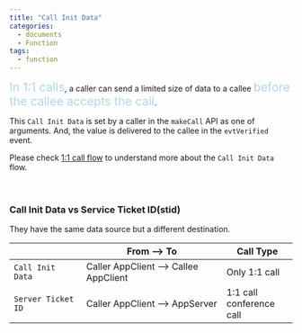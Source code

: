 ```yaml
---
title: "Call Init Data"
categories:
  - documents
  - Function
tags:
  - function
---
```


<span style="font-size: 150%; color:lightblue">In 1:1 calls</span>,
a caller can send a limited size of data to a callee
<span style="font-size: 150%; color:lightblue">before the callee accepts the call</span>.

This `Call Init Data` is set by a caller in the `makeCall` API as one of arguments.
And, the value is delivered to the callee in the `evtVerified` event.

Please check [1:1 call flow]({{site.baseurl}}/documents/article/flow-call/) to understand more about the `Call Init Data` flow.
<br><br><br>
### Call Init Data vs Service Ticket ID(stid)

They have the same data source but a different destination.

| | From --> To | Call Type |
|---|---|---|
| `Call Init Data` | Caller AppClient -->  Callee AppClient | Only 1:1 call |
| `Server Ticket ID` | Caller AppClient --> AppServer | 1:1 call<br> conference call|
